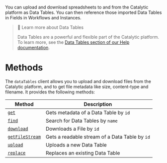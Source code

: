 You can upload and download spreadsheets to and from the Catalytic platform as Data Tables. You can then reference those imported Data Tables in Fields in Workflows and Instances.

> 📘 Learn more about Data Tables
>
> Data Tables are a powerful and flexible part of the Catalytic platform. To learn more, see the [Data Tables section of our Help documentation](https://help.catalytic.com/docs/data-tables/).

# Methods

The `dataTables` client allows you to upload and download files from the Catalytic platform, and to get file metadata like size, content-type and filename. It provides the following methods:

| Method                                                        | Description                                    |
| ------------------------------------------------------------- | ---------------------------------------------- |
| [`get`](doc:get-a-data-table-node)                            | Gets metadata of a Data Table by `id`          |
| [`find`](doc:find-data-table-node)                            | Search for Data Tables by `name`               |
| [`download`](doc:download-a-data-table-node)                  | Downloads a File by `id`                       |
| [`getFileStream`](doc:get-a-file-stream-of-a-data-table-node) | Gets a readable stream of a Data Table by `id` |
| [`upload`](doc:upload-a-spreadsheet-as-a-data-table-node)     | Uploads a new Data Table                       |
| [`replace`](doc:replace-a-data-table-node)                    | Replaces an existing Data Table                |
